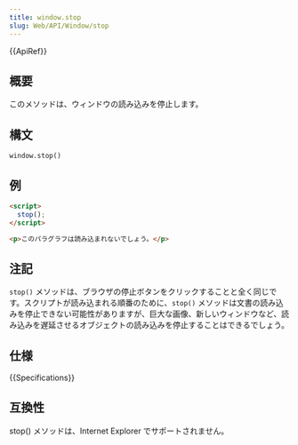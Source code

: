 ```yaml
---
title: window.stop
slug: Web/API/Window/stop
---
```


{{ApiRef}}

## 概要

このメソッドは、ウィンドウの読み込みを停止します。

## 構文

```
window.stop()
```

## 例

```html
<script>
  stop();
</script>

<p>このパラグラフは読み込まれないでしょう。</p>
```

## 注記

`stop()` メソッドは、ブラウザの停止ボタンをクリックすることと全く同じです。スクリプトが読み込まれる順番のために、`stop()` メソッドは文書の読み込みを停止できない可能性がありますが、巨大な画像、新しいウィンドウなど、読み込みを遅延させるオブジェクトの読み込みを停止することはできるでしょう。

## 仕様

{{Specifications}}

## 互換性

stop() メソッドは、Internet Explorer でサポートされません。
